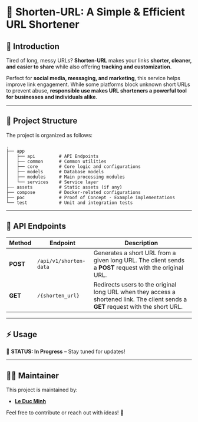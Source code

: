 # **🚀 Shorten-URL: A Simple & Efficient URL Shortener**  

## **🔗 Introduction**  
Tired of long, messy URLs? **Shorten-URL** makes your links **shorter, cleaner, and easier to share** while also offering **tracking and customization**.  

Perfect for **social media, messaging, and marketing**, this service helps improve link engagement. While some platforms block unknown short URLs to prevent abuse, **responsible use makes URL shorteners a powerful tool for businesses and individuals alike**.  

---

## **📂 Project Structure**  
The project is organized as follows:  

```
.
├── app
│   ├── api         # API Endpoints
│   ├── common      # Common utilities
│   ├── core        # Core logic and configurations
│   ├── models      # Database models
│   ├── modules     # Main processing modules
│   └── services    # Service layer
├── assets          # Static assets (if any)
├── compose         # Docker-related configurations
├── poc             # Proof of Concept - Example implementations
└── test            # Unit and integration tests
```

---

## **📡 API Endpoints**  

| **Method** | **Endpoint**           | **Description** |
|-----------|----------------------|----------------------------------------------------------------|
| **POST**  | `/api/v1/shorten-data` | Generates a short URL from a given long URL. The client sends a **POST** request with the original URL. |
| **GET**   | `/{shorten_url}`       | Redirects users to the original long URL when they access a shortened link. The client sends a **GET** request with the short URL. |

---

## **⚡ Usage**  
🔨 **STATUS: In Progress** – Stay tuned for updates!  

---

## **👨‍💻 Maintainer**  
This project is maintained by:  
- **[Le Duc Minh](https://github.com/MinLee0210)**  

Feel free to contribute or reach out with ideas! 🚀  